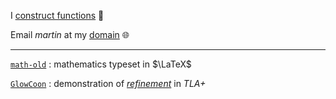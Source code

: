 
I [construct functions](https://en.wikipedia.org/wiki/Curry%E2%80%93Howard_correspondence) 🎉

Email *martin* at my [domain](https://reklack.net) 🌐

---

[`math-old`](https://github.com/reklack/math-old) : mathematics typeset in $\LaTeX$

[`GlowCoon`](https://github.com/reklack/GlowCoon) : demonstration of [*refinement*](https://news.ycombinator.com/item?id=21669689) in *TLA+*

